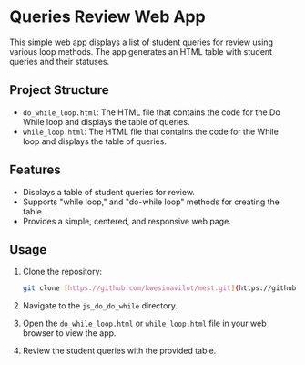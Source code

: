 # Queries Review Web App

This simple web app displays a list of student queries for review using various loop methods. The app generates an HTML table with student queries and their statuses.

## Project Structure

- `do_while_loop.html`: The HTML file that contains the code for the Do While loop and displays the table of queries.
- `while_loop.html`: The HTML file that contains the code for the While loop and displays the table of queries.

## Features

- Displays a table of student queries for review.
- Supports "while loop," and "do-while loop" methods for creating the table.
- Provides a simple, centered, and responsive web page.

## Usage

1. Clone the repository:

    ```bash
    git clone [https://github.com/kwesinavilot/mest.git](https://github.com/kwesinavilot/mest.git)
    ```

2. Navigate to the `js_do_do_while` directory.
  
3. Open the `do_while_loop.html` or `while_loop.html` file in your web browser to view the app.

4. Review the student queries with the provided table.
